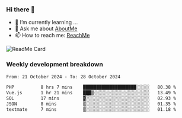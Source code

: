 ### Hi there 👋

- 🌱 I’m currently learning ...
- 💬 Ask me about [AboutMe](https://www.itzcy.com/about)
- 📫 How to reach me: [ReachMe](https://www.itzcy.com/about)

![ReadMe Card](https://github-readme-stats-ten-gilt.vercel.app/api?username=SuperChenYun&show_icons=true&title_color=fff&icon_color=79ff97&text_color=9f9f9f&bg_color=151515&hide_border=true)

### Weekly development breakdown
<!--START_SECTION:waka-->

```txt
From: 21 October 2024 - To: 28 October 2024

PHP          8 hrs 7 mins    ████████████████████░░░░░   80.38 %
Vue.js       1 hr 21 mins    ███▒░░░░░░░░░░░░░░░░░░░░░   13.49 %
SQL          17 mins         ▓░░░░░░░░░░░░░░░░░░░░░░░░   02.93 %
JSON         8 mins          ▒░░░░░░░░░░░░░░░░░░░░░░░░   01.35 %
textmate     7 mins          ▒░░░░░░░░░░░░░░░░░░░░░░░░   01.18 %
```

<!--END_SECTION:waka-->

